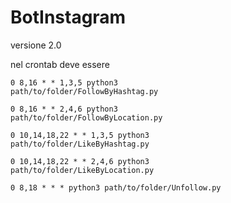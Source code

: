 # BotInstagram
versione 2.0

nel crontab deve essere


  <code>0 8,16 * * 1,3,5 python3 path/to/folder/FollowByHashtag.py</code>

  <code>0 8,16 * * 2,4,6 python3 path/to/folder/FollowByLocation.py</code>

  <code>0 10,14,18,22 * * 1,3,5 python3 path/to/folder/LikeByHashtag.py</code>

  <code>0 10,14,18,22 * * 2,4,6 python3 path/to/folder/LikeByLocation.py</code>
 
  <code>0 8,18 * * * python3 path/to/folder/Unfollow.py</code>
